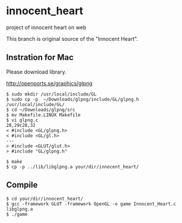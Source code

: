 innocent_heart
==============

project of innocent heart on web

This branch is original source of the "Innocent Heart".

## Instration for Mac

Please download library.

http://openports.se/graphics/glpng

```
$ sudo mkdir /usr/local/include/GL
$ sudo cp -p  ~/Downloads/glpng/include/GL/glpng.h /usr/local/include/GL/
$ cd ~/Downloads/glpng/src
$ mv Makefile.LINUX Makefile
$ vi glpng.c
28,29c28,32
< #include <GL/glpng.h>
< #include <GL/gl.h>
---
> #include <GLUT/glut.h>
> #include "GL/glpng.h"

$ make
$ cp -p ../lib/libglpng.a your/dir/innocent_heart/
```

## Compile

```
$ cd your/dir/innocent_heart/
$ gcc -framework GLUT -framework OpenGL -o game Innocent_Heart.c libglpng.a
$ ./game
```


